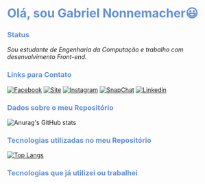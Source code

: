 # <font color="#628FDB">Olá, sou **Gabriel Nonnemacher**😃</font>

### <font color="#628FDB">**Status**</font>

 *Sou estudante de Engenharia da Computação e trabalho com desenvolvimento Front-end.*
<br/>

### <font color="#628FDB">**Links para Contato**</font>

[![Facebook](https://img.shields.io/badge/Facebook-1877F2?style=for-the-badge&logo=facebook&logoColor=white)](https://www.facebook.com/gabriel.nonnemacher.16)
[![Site](https://img.shields.io/badge/Meu_site-000000?style=for-the-badge&logo=About.me&logoColor=white)](https://gabriel-nonnemacher.netlify.app/)
[![Instagram](https://img.shields.io/badge/Instagram-E4405F?style=for-the-badge&logo=instagram&logoColor=white)](https://www.instagram.com/nonnemacher_gabriel/)
[![SnapChat](https://img.shields.io/badge/Snapchat-FFFC00?style=for-the-badge&logo=snapchat&logoColor=white)](https://www.snapchat.com/add/gnonnemacher9?share_id=pwysUdoPZ58&locale=pt-BR)
[![Linkedin](https://img.shields.io/badge/LinkedIn-0077B5?style=for-the-badge&logo=linkedin&logoColor=white)](https://www.linkedin.com/in/gabriel-nonnemacher-27b213221/)
<br/>

### <font color="#628FDB">**Dados sobre o meu Repositório**</font>

![Anurag's GitHub stats](https://github-readme-stats.vercel.app/api?username=GabrielNonnemacher&show_icons=true&theme=tokyonight)
<br/>

### <font color="#628FDB">**Tecnologias utilizadas no meu Repositório**</font>

[![Top Langs](https://github-readme-stats.vercel.app/api/top-langs/?username=anuraghazra&layout=donut)](https://github.com/anuraghazra/github-readme-stats)
<br/>

### <font color="#628FDB">**Tecnologias que já utilizei ou trabalhei**</font>

<div style="">
    <img align="center" alt="" src="https://img.shields.io/badge/JavaScript-F7DF1E?style=for-the-badge&logo=javascript&logoColor=black">
    <img align="center" alt="" src="https://img.shields.io/badge/Spring-6DB33F?style=for-the-badge&logo=spring&logoColor=white">
    <img align="center" alt="" src="https://img.shields.io/badge/TypeScript-007ACC?style=for-the-badge&logo=typescript&logoColor=white">
    <img align="center" alt="" src="https://img.shields.io/badge/Angular-DD0031?style=for-the-badge&logo=angular&logoColor=white">
        <br>
    <img align="center" alt="" src="https://img.shields.io/badge/C-00599C?style=for-the-badge&logo=c&logoColor=white">
    <img align="center" alt="" src="https://img.shields.io/badge/HTML5-E34F26?style=for-the-badge&logo=html5&logoColor=white">
    <img align="center" alt="" src="https://img.shields.io/badge/React-20232A?style=for-the-badge&logo=react&logoColor=61DAFB">
    <img align="center" alt="" src="https://img.shields.io/badge/Java-ED8B00?style=for-the-badge&logo=openjdk&logoColor=white">
    <img align="center" alt="" src="https://img.shields.io/badge/C%23-239120?style=for-the-badge&logo=c-sharp&logoColor=white">
    <img align="center" alt="" src="https://img.shields.io/badge/CSS3-1572B6?style=for-the-badge&logo=css3&logoColor=white">
</div>
